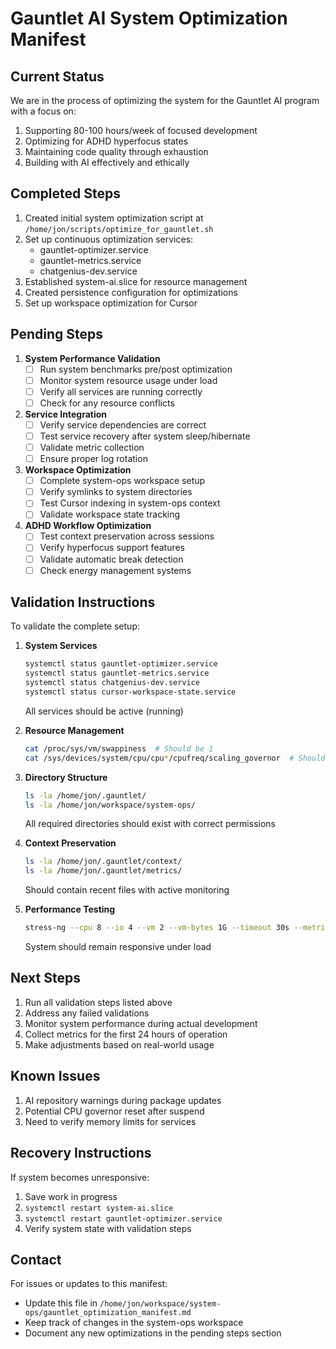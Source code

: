 # Gauntlet AI System Optimization Manifest

## Current Status
We are in the process of optimizing the system for the Gauntlet AI program with a focus on:
1. Supporting 80-100 hours/week of focused development
2. Optimizing for ADHD hyperfocus states
3. Maintaining code quality through exhaustion
4. Building with AI effectively and ethically

## Completed Steps
1. Created initial system optimization script at `/home/jon/scripts/optimize_for_gauntlet.sh`
2. Set up continuous optimization services:
   - gauntlet-optimizer.service
   - gauntlet-metrics.service
   - chatgenius-dev.service
3. Established system-ai.slice for resource management
4. Created persistence configuration for optimizations
5. Set up workspace optimization for Cursor

## Pending Steps
1. **System Performance Validation**
   - [ ] Run system benchmarks pre/post optimization
   - [ ] Monitor system resource usage under load
   - [ ] Verify all services are running correctly
   - [ ] Check for any resource conflicts

2. **Service Integration**
   - [ ] Verify service dependencies are correct
   - [ ] Test service recovery after system sleep/hibernate
   - [ ] Validate metric collection
   - [ ] Ensure proper log rotation

3. **Workspace Optimization**
   - [ ] Complete system-ops workspace setup
   - [ ] Verify symlinks to system directories
   - [ ] Test Cursor indexing in system-ops context
   - [ ] Validate workspace state tracking

4. **ADHD Workflow Optimization**
   - [ ] Test context preservation across sessions
   - [ ] Verify hyperfocus support features
   - [ ] Validate automatic break detection
   - [ ] Check energy management systems

## Validation Instructions
To validate the complete setup:

1. **System Services**
   ```bash
   systemctl status gauntlet-optimizer.service
   systemctl status gauntlet-metrics.service
   systemctl status chatgenius-dev.service
   systemctl status cursor-workspace-state.service
   ```
   All services should be active (running)

2. **Resource Management**
   ```bash
   cat /proc/sys/vm/swappiness  # Should be 1
   cat /sys/devices/system/cpu/cpu*/cpufreq/scaling_governor  # Should all be "performance"
   ```

3. **Directory Structure**
   ```bash
   ls -la /home/jon/.gauntlet/
   ls -la /home/jon/workspace/system-ops/
   ```
   All required directories should exist with correct permissions

4. **Context Preservation**
   ```bash
   ls -la /home/jon/.gauntlet/context/
   ls -la /home/jon/.gauntlet/metrics/
   ```
   Should contain recent files with active monitoring

5. **Performance Testing**
   ```bash
   stress-ng --cpu 8 --io 4 --vm 2 --vm-bytes 1G --timeout 30s --metrics
   ```
   System should remain responsive under load

## Next Steps
1. Run all validation steps listed above
2. Address any failed validations
3. Monitor system performance during actual development
4. Collect metrics for the first 24 hours of operation
5. Make adjustments based on real-world usage

## Known Issues
1. AI repository warnings during package updates
2. Potential CPU governor reset after suspend
3. Need to verify memory limits for services

## Recovery Instructions
If system becomes unresponsive:
1. Save work in progress
2. `systemctl restart system-ai.slice`
3. `systemctl restart gauntlet-optimizer.service`
4. Verify system state with validation steps

## Contact
For issues or updates to this manifest:
- Update this file in `/home/jon/workspace/system-ops/gauntlet_optimization_manifest.md`
- Keep track of changes in the system-ops workspace
- Document any new optimizations in the pending steps section 